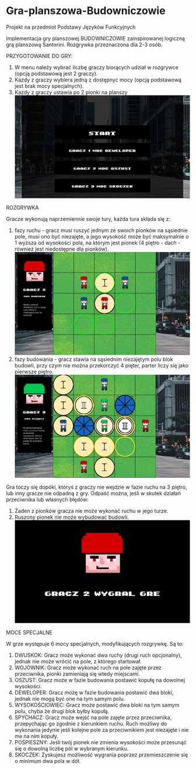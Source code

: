 # Gra-planszowa-Budowniczowie
Projekt na przedmiot Podstawy Języków Funkcyjnych

Implementacja gry planszowej BUDOWNICZOWIE zainspirowanej logiczną grą planszową Santorini.
Rozgrywka przeznaczona dla 2-3 osób.



PRZYGOTOWANIE DO GRY:

1. W menu należy wybrać liczbę graczy biorących udział w rozgrywce (opcją podstawową jest 2 graczy).
2. Każdy z graczy wybiera jedną z dostępnyc mocy (opcją podstawową jest brak mocy specjalnych).
3. Każdy z graczy ustawia po 2 pionki na planszy
 ![Wybor mocy](ScreenShots/power_menu.jpg)

ROZGRYWKA

Gracze wykonują naprzemiennie swoje tury, każda tura składa się z:

1. fazy ruchu - gracz musi ruszyć jednym ze swoich pionków na sąsiednie pole, musi ono być niezajęte, a jego wysokość może być maksymalnie o 1 wyższa od wysokości pola, na którym jest pionek (4 piętro - dach - również jest niedostępne dla pionków).
 ![Ruch gracza](ScreenShots/player_move.jpg)
2. fazy budowania - gracz stawia na sąsiednim niezajętym polu blok budowli, przy czym nie można przekorczyć 4 pięter, parter liczy się jako pierwsze piętro.
 ![Budowanie_przez_gracza](ScreenShots/player_build.jpg)

Gra toczy się dopóki, któryś z graczy nie wejdzie w fazie ruchu na 3 piętro, lub inny gracze nie odpadną z gry. Odpaść można, jeśli w skutek działań przeciwnika lub własnych błędów:

1. Żaden z pionków gracza nie może wykonać ruchu w jego turze.
2. Ruszony pionek nie może wybudować budowli.
 ![Wygrana gracza](ScreenShots/game_over.jpg)

MOCE SPECJALNE

W grze występuje 6 mocy specjalnych, modyfikujących rozgrywkę. Są to:

1. DWUSKOK: Gracz może wykonać dwa ruchy (drugi ruch opcjonalny), jednak nie może wrócić na pole, z którego startował.
2. WOJOWNIK: Gracz może wykonać ruch na pole zajęte przez przeciwnika, pionki zamieniają się wtedy miejscami.
3. OSZUST: Gracz może w fazie budowania postawić kopułę na dowolnej wysokości.
4. DEWELOPER: Gracz możę w fazie budowania postawić dwa bloki, jednak nie mogą być one na tym samym polu.
5. WYSOKOŚCIOWIEC: Gracz może postawić dwa bloki na tym samym polu, chyba że drugi blok byłby kopułą.
6. SPYCHACZ: Gracz może wejść na pole zajęte przez przeciwnika, przepychając go zgodnie z kierunkiem ruchu. Ruch możliwy do wykonania jedynie jeśli kolejne pole za przeciwnikiem jest niezajęte i nie ma na nim kopuły.
7. POŚPIESZNY: Jeśli twój pionek nie zmienia wysokości może przesunąć się o dowolną liczbę pól w wybranym kierunku.
8. SKOCZEK: Zyskujesz możliwość wygrania poprzez przemieszczenie się o minimum dwa pola w dół.
